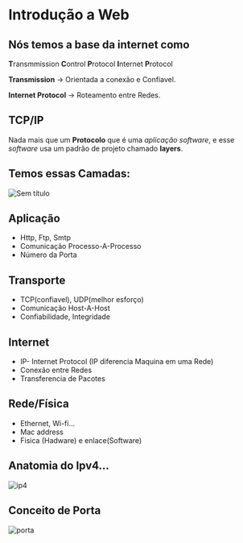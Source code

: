 # Introdução a Web

## Nós temos a base da internet como
**T**ransmmission **C**ontrol **P**rotocol
    **I**nternet **P**rotocol

**Transmission** -> Orientada a conexão e Confiavel.

**Internet Protocol** -> Roteamento entre Redes.

## TCP/IP
Nada mais que um **Protocolo** que é uma *aplicação* *software*, e esse *software* usa um padrão de projeto chamado **layers**.

## Temos essas Camadas:

![Sem título](https://user-images.githubusercontent.com/62820033/81224762-997ebe80-8fbe-11ea-836a-f11b1f04a2b6.png)


## Aplicação
* Http, Ftp, Smtp
* Comunicação Processo-A-Processo
* Número da Porta

## Transporte
* TCP(confiavel), UDP(melhor esforço)
* Comunicação Host-A-Host
* Confiabilidade, Integridade

## Internet
* IP- Internet Protocol (IP diferencia Maquina em uma Rede)
* Conexão entre Redes
* Transferencia de Pacotes

## Rede/Física
* Ethernet, Wi-fi...
* Mac address
* Fisica (Hadware) e enlace(Software)

## Anatomia do Ipv4...

![ip4](https://user-images.githubusercontent.com/62820033/81224883-c16e2200-8fbe-11ea-8709-ecfead93ed7a.png)


## Conceito de Porta

![porta](https://user-images.githubusercontent.com/62820033/81225077-08f4ae00-8fbf-11ea-95c7-6105938205a3.png)
